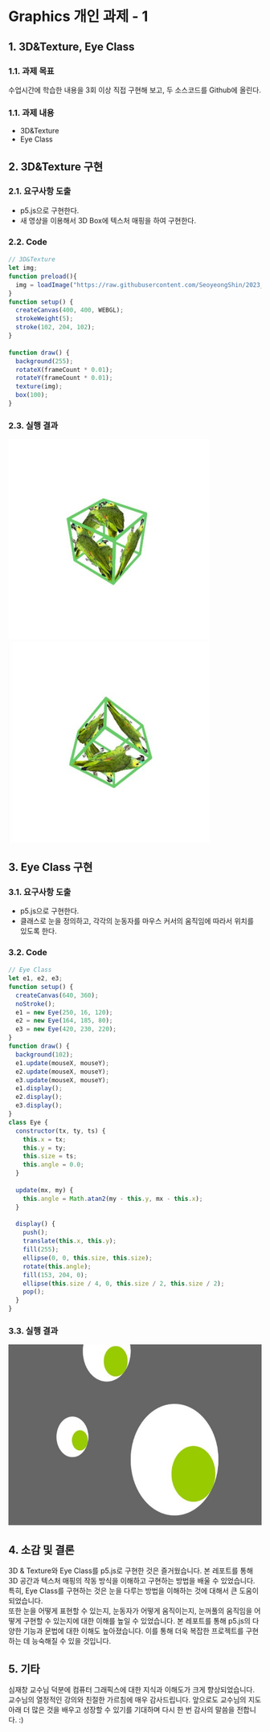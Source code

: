 # Graphics 개인 과제 - 1 

## 1. 3D&Texture, Eye Class

### 1.1. 과제 목표 
수업시간에 학습한 내용을 3회 이상 직접 구현해 보고, 두 소스코드를 Github에 올린다.
### 1.1. 과제 내용 
  * 3D&Texture
  * Eye Class

## 2. 3D&Texture 구현
### 2.1. 요구사항 도출
  * p5.js으로 구현한다.
  * 새 영상을 이용해서 3D Box에 텍스처 매핑을 하여 구현한다. 
 
### 2.2. Code 
```javascript
// 3D&Texture
let img;
function preload(){
  img = loadImage("https://raw.githubusercontent.com/SeoyeongShin/2023_1Graphics/main/img/bird_parrot.png");
}
function setup() {
  createCanvas(400, 400, WEBGL);
  strokeWeight(5);
  stroke(102, 204, 102);
}

function draw() {
  background(255);
  rotateX(frameCount * 0.01);
  rotateY(frameCount * 0.01);
  texture(img);
  box(100);
}
```

### 2.3. 실행 결과
<img src="https://raw.githubusercontent.com/SeoyeongShin/2023_1Graphics/main/img/result/box_texture_result.jpg" width="400px" height="400px" title="boxTexture1" alt="boxTexture1"></img>
<img src="https://raw.githubusercontent.com/SeoyeongShin/2023_1Graphics/main/img/result/box_texture_2_result.jpg" width="400px" height="400px" title="boxTexture2" alt="boxTexture2"></img>
<br/>

## 3. Eye Class 구현
### 3.1. 요구사항 도출
  * p5.js으로 구현한다.
  * 클래스로 눈을 정의하고, 각각의 눈동자를 마우스 커서의 움직임에 따라서 위치를  있도록 한다. 
 
### 3.2. Code 
```javascript
// Eye Class
let e1, e2, e3;
function setup() {
  createCanvas(640, 360);
  noStroke();
  e1 = new Eye(250, 16, 120);
  e2 = new Eye(164, 185, 80);
  e3 = new Eye(420, 230, 220);
}
function draw() {
  background(102);
  e1.update(mouseX, mouseY);
  e2.update(mouseX, mouseY);
  e3.update(mouseX, mouseY);
  e1.display();
  e2.display();
  e3.display();
}
class Eye {
  constructor(tx, ty, ts) {
    this.x = tx;
    this.y = ty;
    this.size = ts;
    this.angle = 0.0;
  }

  update(mx, my) {
    this.angle = Math.atan2(my - this.y, mx - this.x);
  }

  display() {
    push();
    translate(this.x, this.y);
    fill(255);
    ellipse(0, 0, this.size, this.size);
    rotate(this.angle);
    fill(153, 204, 0);
    ellipse(this.size / 4, 0, this.size / 2, this.size / 2);
    pop();
  }
}
```

### 3.3. 실행 결과
<img src="https://raw.githubusercontent.com/SeoyeongShin/2023_1Graphics/main/img/result/EyeClassResult.JPG" width="640px" height="360px" title="EyeClassResult" alt="EyeClassResult"></img>
<br/>

## 4. 소감 및 결론 
3D & Texture와 Eye Class를 p5.js로 구현한 것은 즐거웠습니다. 본 레포트를 통해 3D 공간과 텍스처 매핑의 작동 방식을 이해하고 구현하는 방법을 배울 수 있었습니다. 
특히, Eye Class를 구현하는 것은 눈을 다루는 방법을 이해하는 것에 대해서 큰 도움이 되었습니다. <br/> 
또한 눈을 어떻게 표현할 수 있는지, 눈동자가 어떻게 움직이는지, 눈꺼풀의 움직임을 어떻게 구현할 수 있는지에 대한 이해를 높일 수 있었습니다. 
본 레포트를 통해 p5.js의 다양한 기능과 문법에 대한 이해도 높아졌습니다. 이를 통해 더욱 복잡한 프로젝트를 구현하는 데 능숙해질 수 있을 것입니다.

## 5. 기타 
심재창 교수님 덕분에 컴퓨터 그래픽스에 대한 지식과 이해도가 크게 향상되었습니다. 교수님의 열정적인 강의와 친절한 가르침에 매우 감사드립니다. 앞으로도 교수님의 지도 아래 더 많은 것을 배우고 성장할 수 있기를 기대하며 다시 한 번 감사의 말씀을 전합니다. :)
